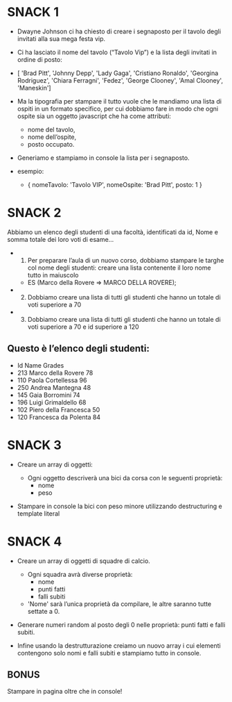 # SNACK 1

- Dwayne Johnson ci ha chiesto di creare i segnaposto per il tavolo degli invitati alla sua mega festa vip.
- Ci ha lasciato il nome del tavolo (“Tavolo Vip”) e la lista degli invitati in ordine di posto:

- [ 'Brad Pitt', 'Johnny Depp', 'Lady Gaga', 'Cristiano Ronaldo', 'Georgina Rodriguez', 'Chiara Ferragni', 'Fedez', 'George Clooney', 'Amal Clooney', 'Maneskin']

- Ma la tipografia per stampare il tutto vuole che le mandiamo una lista di ospiti in un formato specifico, per cui dobbiamo fare in modo che ogni ospite sia un oggetto javascript che ha come attributi:

    - nome del tavolo,
    - nome dell’ospite,
    - posto occupato.

- Generiamo e stampiamo in console la lista per i segnaposto.

- esempio:    
    - {
        nomeTavolo: 'Tavolo VIP',
        nomeOspite: 'Brad Pitt',
        posto: 1
    }



# SNACK 2

Abbiamo un elenco degli studenti di una facoltà, identificati da id, Nome e somma totale dei loro voti di esame...

- 1. Per preparare l’aula di un nuovo corso, dobbiamo stampare le targhe col nome degli studenti: creare una lista contenente il loro nome tutto in maiuscolo
    - ES (Marco della Rovere => MARCO DELLA ROVERE);

- 2. Dobbiamo creare una lista di tutti gli studenti che hanno un totale di voti superiore a 70

- 3. Dobbiamo creare una lista di tutti gli studenti che hanno un totale di voti superiore a 70 e id superiore a 120

## Questo è l’elenco degli studenti:

- Id   Name                    Grades
- 213  Marco della Rovere      78
- 110  Paola Cortellessa       96
- 250  Andrea Mantegna 	      48
- 145  Gaia Borromini          74
- 196  Luigi Grimaldello 	  68
- 102  Piero della Francesca   50
- 120  Francesca da Polenta    84


# SNACK 3

- Creare un array di oggetti:
    - Ogni oggetto descriverà una bici da corsa con le seguenti proprietà:
        - nome
        - peso

- Stampare in console la bici con peso minore utilizzando destructuring e template literal


# SNACK 4

- Creare un array di oggetti di squadre di calcio.
    - Ogni squadra avrà diverse proprietà:
        - nome
        - punti fatti
        - falli subiti
    - 'Nome' sarà l’unica proprietà da compilare, le altre saranno tutte settate a 0.

- Generare numeri random al posto degli 0 nelle proprietà: punti fatti e falli subiti.
- Infine usando la destrutturazione creiamo un nuovo array i cui elementi contengono solo nomi e falli subiti e stampiamo tutto in console.

## BONUS

Stampare in pagina oltre che in console!









